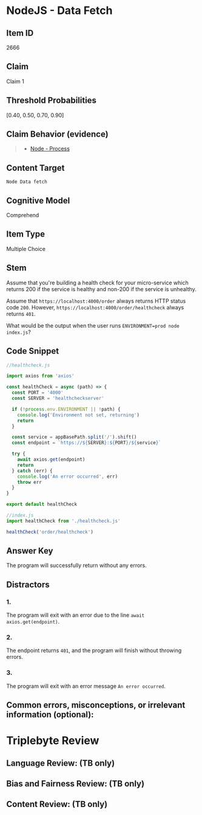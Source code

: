 # NodeJS - Data Fetch

## Item ID
2666

## Claim
Claim 1

## Threshold Probabilities
[0.40, 0.50, 0.70, 0.90]

## Claim Behavior (evidence)
> - [Node - Process](https://nodejs.org/api/process.html)

## Content Target
`Node Data fetch`

## Cognitive Model
Comprehend

## Item Type
Multiple Choice

## Stem
Assume that you're building a health check for your micro-service which returns 200 if the service is healthy and non-200 if the service is unhealthy.

Assume that `https://localhost:4000/order` always returns HTTP status code `200`. However, `https://localhost:4000/order/healthcheck` always returns `401`.

What would be the output when the user runs `ENVIRONMENT=prod node index.js`?

## Code Snippet
```javascript
//healthcheck.js

import axios from 'axios'

const healthCheck = async (path) => {
  const PORT = '4000'
  const SERVER = 'healthcheckserver'

  if (!process.env.ENVIRONMENT || !path) {
    console.log('Environment not set, returning')
    return
  }

  const service = appBasePath.split('/').shift()
  const endpoint = `https://${SERVER}:${PORT}/${service}`

  try {
    await axios.get(endpoint)
    return
  } catch (err) {
    console.log('An error occurred', err)
    throw err
  }
}

export default healthCheck
```

```javascript
//index.js
import healthCheck from './healthcheck.js'

healthCheck('order/healthcheck')
```

## Answer Key
The program will successfully return without any errors.

## Distractors
### 1.
The program will exit with an error due to the line `await axios.get(endpoint)`.

### 2.
The endpoint returns `401`, and the program will finish without throwing errors.

### 3.
The program will exit with an error message `An error occurred`.

## Common errors, misconceptions, or irrelevant information (optional):

# Triplebyte Review

## Language Review: (TB only)

## Bias and Fairness Review: (TB only)

## Content Review: (TB only)
